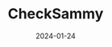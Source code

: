---  
layout: startup_page  
title: "CheckSammy"  
id: "checksammy.com"  
permalink: "/checksammychecksammy.com01242024/"  
website: "https://checksammy.com/"  
funding_round: "Strategic Investment"  
funding_amount: "$45M"  
investors: "I Squared Capital, Zero Infinity Partners, TriplePoint Capital"  
about: "CheckSammy is the world's largest bulk waste and sustainability operator, providing on-demand, same-day bulk waste removal and bespoke sustainability services. They operate a two-sided marketplace connecting independent waste haulers with enterprise customers, offering nationwide service and competitive pricing. Their new Veridiant platform provides detailed diversion analytics and carbon offset capabilities."  
markets: "Waste Management, Sustainability, Software, Recycling, Environmental Services, Media and Information Services (B2B), Business/Productivity Software, Analytics, CleanTech, Big Data, Climate Tech, Artificial Intelligence & Machine Learning"  
hq: "Dallas, Texas, United States"  
founded_year: "2018"  
linkedin: "https://www.linkedin.com/company/checksammy"  
twitter: "https://twitter.com/CheckSammy"  
instagram: ""  
facebook: "https://www.facebook.com/checksammy"  
crunchbase: "https://www.crunchbase.com/organization/checksammy"  
pitchbook: "https://pitchbook.com/profiles/company/234025-48"  

date_display: "24-Jan-2024"  
date: "2024-01-24"

# SEO Optimization  
meta_title: "CheckSammy - Strategic Investment Funding ($45M)"  
meta_description: "CheckSammy, CheckSammy is the world's largest bulk waste and sustainability operator, providing on-demand, same-day bulk waste removal and bespoke sustainability ..."  
meta_keywords: "CheckSammy, Waste Management, Sustainability, Software, Recycling, Environmental Services, Media and Information Services (B2B), Business/Productivity Software, Analytics, CleanTech, Big Data, Climate Tech, Artificial Intelligence & Machine Learning, Strategic Investment funding"  
canonical_url: "https://startup.projectstartups.com/checksammychecksammy.com01242024/"  
---